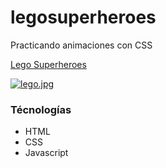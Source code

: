 # legosuperheroes

Practicando animaciones con CSS

[Lego Superheroes]( https://constanzajerez.github.io/legosuperheroes/)

[![lego.jpg](https://i.postimg.cc/SKGFKXJR/lego.jpg)](https://postimg.cc/Ff1nWHbX)


### Técnologías 
* HTML
* CSS
* Javascript
